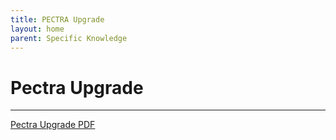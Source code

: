 ```yaml
---
title: PECTRA Upgrade
layout: home
parent: Specific Knowledge
---
```


# Pectra Upgrade
---

[Pectra Upgrade PDF](https://drive.google.com/file/d/1loy7k4Mjf2BxK3RWYgl2F7P1rFWU9Lal/view?usp=drive_link)
